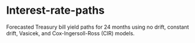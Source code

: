 # Interest-rate-paths
Forecasted Treasury bill yield paths for 24 months using no drift, constant drift, Vasicek, and Cox-Ingersoll-Ross (CIR) models.
